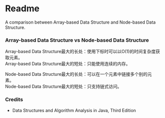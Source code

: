 # Readme
A comparison between Array-based Data Structure and Node-based Data Structure.

### Array-based Data Structure vs Node-based Data Structure

Array-based Data Structure最大的长处：使用下标时可以以O(1)的时间复杂度获取元素。<br />
Array-based Data Structure最大的短处：只能使用连续的内存。

Node-based Data Structure最大的长处：可以在一个元素中链接多个别的元素。<br />
Node-based Data Structure最大的短处：只支持链式访问。

### Credits
- Data Structures and Algorithm Analysis in Java, Third Edition
